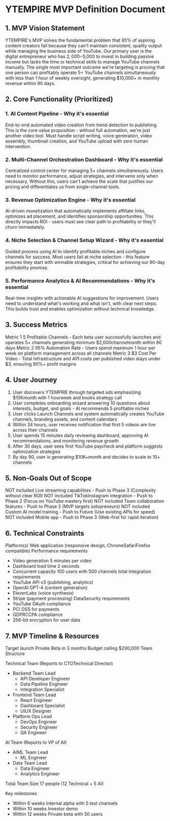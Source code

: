 # YTEMPIRE MVP Definition Document

## 1. MVP Vision Statement

YTEMPIRE's MVP solves the fundamental problem that 95% of aspiring content creators fail because they can't maintain consistent, quality output while managing the business side of YouTube. Our primary user is the digital entrepreneur who has $2,000-$5,000 to invest in building passive income but lacks the time or technical skills to manage YouTube channels manually. The single most important outcome we're targeting is proving that one person can profitably operate 5+ YouTube channels simultaneously with less than 1 hour of weekly oversight, generating $10,000+ in monthly revenue within 90 days.

## 2. Core Functionality (Prioritized)

### 1. AI Content Pipeline - Why it's essential
End-to-end automated video creation from trend detection to publishing. This is the core value proposition - without full automation, we're just another video tool. Must handle script writing, voice generation, video assembly, thumbnail creation, and YouTube upload with zero human intervention.

### 2. Multi-Channel Orchestration Dashboard - Why it's essential
Centralized control center for managing 5+ channels simultaneously. Users need to monitor performance, adjust strategies, and intervene only when necessary. Without this, users can't achieve the scale that justifies our pricing and differentiates us from single-channel tools.

### 3. Revenue Optimization Engine - Why it's essential
AI-driven monetization that automatically implements affiliate links, optimizes ad placement, and identifies sponsorship opportunities. This directly impacts ROI - users must see clear path to profitability or they'll churn immediately.

### 4. Niche Selection & Channel Setup Wizard - Why it's essential
Guided process using AI to identify profitable niches and configure channels for success. Most users fail at niche selection - this feature ensures they start with winnable strategies, critical for achieving our 90-day profitability promise.

### 5. Performance Analytics & AI Recommendations - Why it's essential
Real-time insights with actionable AI suggestions for improvement. Users need to understand what's working and what isn't, with clear next steps. This builds trust and enables optimization without technical knowledge.

## 3. Success Metrics

 Metric 1 5 Profitable Channels - Each beta user successfully launches and operates 5+ channels generating minimum $2,000channelmonth within 90 days
 Metric 2 95% Automation Rate - Users spend maximum 1 hour per week on platform management across all channels
 Metric 3 $3 Cost Per Video - Total infrastructure and API costs per published video stays under $3, ensuring 90%+ profit margins

## 4. User Journey

1. User discovers YTEMPIRE through targeted ads emphasizing $10Kmonth with 1 hourweek and books strategy call
2. User completes onboarding wizard answering 10 questions about interests, budget, and goals - AI recommends 5 profitable niches
3. User clicks Launch Channels and system automatically creates YouTube channels, branding assets, and content calendars
4. Within 24 hours, user receives notification that first 5 videos are live across their channels
5. User spends 15 minutes daily reviewing dashboard, approving AI recommendations, and monitoring revenue growth
6. After 30 days, user sees first YouTube paycheck and platform suggests optimization strategies
7. By day 90, user is generating $10K+month and decides to scale to 10+ channels

## 5. Non-Goals  Out of Scope

 NOT included Live streaming capabilities - Push to Phase 3 (Complexity without clear ROI)
 NOT included TikTokInstagram integration - Push to Phase 2 (Focus on YouTube mastery first)
 NOT included Team collaboration features - Push to Phase 2 (MVP targets solopreneurs)
 NOT included Custom AI model training - Push to Future (Use existing APIs for speed)
 NOT included Mobile app - Push to Phase 3 (Web-first for rapid iteration)

## 6. Technical Constraints

 Platform(s) Web application (responsive design, ChromeSafariFirefox compatible)
 Performance requirements 
  - Video generation 5 minutes per video
  - Dashboard load time 2 seconds
  - Concurrent capacity 100 users with 500 channels total
 Integration requirements
  - YouTube API v3 (publishing, analytics)
  - OpenAI GPT-4 (content generation)
  - ElevenLabs (voice synthesis)
  - Stripe (payment processing)
 DataSecurity requirements
  - YouTube OAuth compliance
  - PCI DSS for payments
  - GDPRCCPA compliance
  - 256-bit encryption for user data

## 7. MVP Timeline & Resources

 Target launch Private Beta in 3 months
 Budget ceiling $200,000
 Team Structure

Technical Team (Reports to CTOTechnical Director)
  - Backend Team Lead
    - API Developer Engineer
    - Data Pipeline Engineer
    - Integration Specialist
  - Frontend Team Lead
    - React Engineer
    - Dashboard Specialist
    - UIUX Designer
  - Platform Ops Lead
    - DevOps Engineer
    - Security Engineer
    - QA Engineer

AI Team (Reports to VP of AI)
  - AIML Team Lead
    - ML Engineer
  - Data Team Lead
    - Data Engineer
    - Analytics Engineer

Total Team Size 17 people (12 Technical + 5 AI)

 Key milestones 
  - Within 6 weeks Internal alpha with 5 test channels
  - Within 10 weeks Investor demo
  - Within 12 weeks Private beta with 50 users